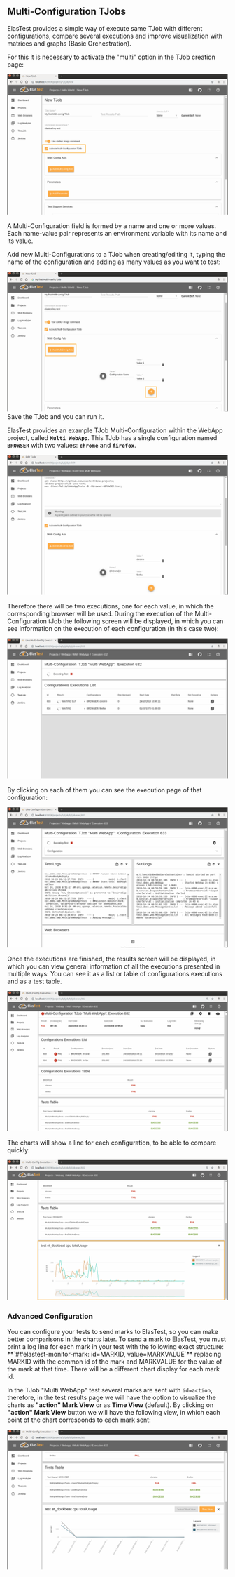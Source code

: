 <div class="range range-xs-left">
<div class="cell-xs-10 cell-lg-6 text-md-left inset-md-right-80 cell-lg-push-1 offset-top-50 offset-lg-top-0">
<h2 id="content" class="h1">Multi-Configuration TJobs</h2>
<div class="offset-top-30 offset-md-top-30">
</div>
</div>
</div>

ElasTest provides a simple way of execute same TJob with different configurations, compare several executions and improve visualization with matrices and graphs (Basic Orchestration).

For this it is necessary to activate the "multi" option in the TJob creation page:

<div class="docs-gallery inline-block">
    <a data-fancybox="gallery-1" href="/docs/testing/images/multi/multiconfig_1.png"><img class="img-responsive img-wellcome" src="/docs/testing/images/multi/multiconfig_1.png"/></a>
</div>

A Multi-Configuration field is formed by a name and one or more values. Each name-value pair represents an environment variable with its name and its value.

Add new Multi-Configurations to a TJob when creating/editing it, typing the name of the configuration and adding as many values as you want to test:

<div class="docs-gallery inline-block">
    <a data-fancybox="gallery-1" href="/docs/testing/images/multi/multiconfig_2.png"><img class="img-responsive img-wellcome" src="/docs/testing/images/multi/multiconfig_2.png"/></a>
</div>
Save the TJob and you can run it.

ElasTest provides an example TJob Multi-Configuration within the WebApp project, called **`Multi WebApp`**. This TJob has a single configuration named **`BROWSER`** with two values: **`chrome`** and **`firefox`**.

<div class="docs-gallery inline-block">
    <a data-fancybox="gallery-1" href="/docs/testing/images/multi/multiconfig_3.png"><img class="img-responsive img-wellcome" src="/docs/testing/images/multi/multiconfig_3.png"/></a>
</div>

Therefore there will be two executions, one for each value, in which the corresponding browser will be used. During the execution of the Multi-Configuration tJob the following screen will be displayed, in which you can see information on the execution of each configuration (in this case two):

<div class="docs-gallery inline-block">
    <a data-fancybox="gallery-1" href="/docs/testing/images/multi/multiconfig_4.png"><img class="img-responsive img-wellcome" src="/docs/testing/images/multi/multiconfig_4.png"/></a>
</div>

By clicking on each of them you can see the execution page of that configuration:

<div class="docs-gallery inline-block">
    <a data-fancybox="gallery-1" href="/docs/testing/images/multi/multiconfig_5.png"><img class="img-responsive img-wellcome" src="/docs/testing/images/multi/multiconfig_5.png"/></a>
</div>

Once the executions are finished, the results screen will be displayed, in which you can view general information of all the executions presented in multiple ways: You can see it as a list or table of configurations executions and as a test table.

<div class="docs-gallery inline-block">
    <a data-fancybox="gallery-1" href="/docs/testing/images/multi/multiconfig_6.png"><img class="img-responsive img-wellcome" src="/docs/testing/images/multi/multiconfig_6.png"/></a>
</div>

The charts will show a line for each configuration, to be able to compare quickly:

<div class="docs-gallery inline-block">
    <a data-fancybox="gallery-1" href="/docs/testing/images/multi/multiconfig_7.png"><img class="img-responsive img-wellcome" src="/docs/testing/images/multi/multiconfig_7.png"/></a>
</div>

<h3 class="holder-subtitle link-top">Advanced Configuration</h3>
You can configure your tests to send marks to ElasTest, so you can make better comparisons in the charts later.
To send a mark to ElasTest, you must print a log line for each mark in your test with the following exact structure: **`##elastest-monitor-mark: id=MARKID, value=MARKVALUE`** replacing MARKID with the common id of the mark and MARKVALUE for the value of the mark at that time. There will be a different chart display for each mark id.

In the TJob "Multi WebApp" test several marks are sent with `id=action`, therefore, in the test results page we will have the option to visualize the charts as **"action" Mark View** or as **Time View** (default). By clicking on **"action" Mark View** button we will have the following view, in which each point of the chart corresponds to each mark sent:

<div class="docs-gallery inline-block">
    <a data-fancybox="gallery-1" href="/docs/testing/images/multi/multiconfig_8.png"><img class="img-responsive img-wellcome" src="/docs/testing/images/multi/multiconfig_8.png"/></a>
</div>